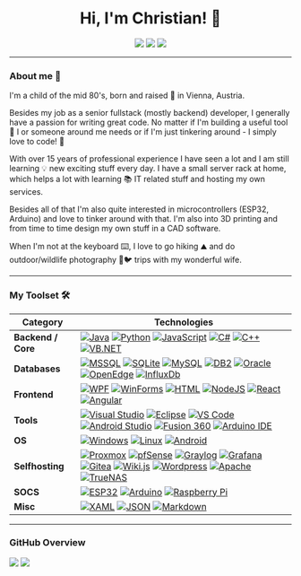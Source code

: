 <h1 align="center">Hi, I'm Christian! 👋</h1>

<!-- Links -->
<p align="center">
  <a href="https://twitter.com/Gishan86"><img src="https://img.shields.io/badge/-@Gishan86-00acee?style=flat&logo=Twitter&logoColor=white" /></a>
  <a href="https://stackoverflow.com/users/19284187/gishan86"><img src="https://img.shields.io/badge/-Gishan86-f48225?style=flat&logo=Stackoverflow&logoColor=white" /></a>
  <a href="https://github.com/Gishan86"><img src="https://img.shields.io/badge/-Gishan86-3a3a3a?style=flat&logo=GitHub&logoColor=white" /></a>
</p>

--------------

<!-- About me -->
<h3>About me 🧔</h3>
<p>
I'm a child of the mid 80's, born and raised 🍼 in Vienna, Austria.

Besides my job as a senior fullstack (mostly backend) developer, I generally have a passion for writing great code.
No matter if I'm building a useful tool 🔨 I or someone around me needs or if I'm just tinkering around - I simply love to code! 💖

With over 15 years of professional experience I have seen a lot and I am still learning 💡 new exciting stuff every day.
I have a small server rack at home, which helps a lot with learning 📚 IT related stuff and hosting my own services.
  
Besides all of that I'm also quite interested in microcontrollers (ESP32, Arduino) and love to tinker around with that.
I'm also into 3D printing and from time to time design my own stuff in a CAD software.

When I'm not at the keyboard ⌨️, I love to go hiking ⛰️ and do outdoor/wildlife photography 📸🐦 trips with my wonderful wife.
</p>

-------------

<!-- My Capabilities -->
<h3>My Toolset 🛠️</h3>
<p>
  
| **Category** | **Technologies** | 
| - | - | 
|  **Backend / Core** | [![Java](https://img.shields.io/static/v1?label=&message=Java&color=5382a1&logo=openjdk&logoColor=FFFFFF)](https://openjdk.java.net) [![Python](https://img.shields.io/static/v1?label=&message=Python&color=1e4260&logo=python&logoColor=FFFFFF)](https://www.python.org) [![JavaScript](https://img.shields.io/static/v1?label=&message=JavaScript&color=f7de1e&logo=javascript&logoColor=FFFFFF)](https://www.w3schools.com/js/) [![C#](https://img.shields.io/static/v1?label=&message=C%23&logo=csharp&logoColor=FFFFFF)](https://docs.microsoft.com/dotnet/csharp) [![C++](https://img.shields.io/static/v1?label=&message=C%2B%2B&logo=cplusplus&logoColor=FFFFFF)](https://www.w3schools.com/CPP) [![VB.NET](https://img.shields.io/static/v1?label=&message=VB.NET&logo=dotnet&logoColor=FFFFFF)](https://docs.microsoft.com/en-us/dotnet/visual-basic/) |
|  **Databases** | [![MSSQL](https://img.shields.io/static/v1?label=&message=MSSQL&color=303030&logo=microsoftsqlserver&logoColor=FFFFFF)](https://www.microsoft.com/sql-server) [![SQLite](https://img.shields.io/static/v1?label=&message=SQLite&color=044a63&logo=sqlite&logoColor=FFFFFF)](https://www.sqlite.org) [![MySQL](https://img.shields.io/static/v1?label=&message=MySQL&color=00728b&logo=mysql&logoColor=FFFFFF)](https://www.mysql.com) [![DB2](https://img.shields.io/static/v1?label=&message=DB2&logo=ibm&logoColor=FFFFFF)](https://www.ibm.com/products/db2-database) [![Oracle](https://img.shields.io/static/v1?label=&message=Oracle&logo=oracle&color=cc5c4b&logoColor=FFFFFF)](https://www.oracle.com) [![OpenEdge](https://img.shields.io/static/v1?label=&message=OpenEdge&color=5ce500&logo=progress&logoColor=FFFFFF)](https://www.progress.com/openedge) [![InfluxDb](https://img.shields.io/static/v1?label=&message=InfluxDb&color=030a29&logo=influxdb&logoColor=FFFFFF)](https://www.influxdata.com) |
|  **Frontend** | [![WPF](https://img.shields.io/static/v1?label=&message=WPF&color=1e9ef4&logo=windows&logoColor=FFFFFF)](https://docs.microsoft.com/en-us/dotnet/desktop/wpf/?view=netframeworkdesktop-4.8) [![WinForms](https://img.shields.io/static/v1?label=&message=WinForms&color=1e9ef4&logo=windows&logoColor=FFFFFF)](https://docs.microsoft.com/en-us/dotnet/desktop/winforms/) [![HTML](https://img.shields.io/static/v1?label=&message=Html&color=67b7d6&logo=html5&logoColor=FFFFFF)](https://www.w3schools.com/html) [![NodeJS](https://img.shields.io/static/v1?label=&message=NodeJS&color=6da55f&logo=nodedotjs&logoColor=FFFFFF)](https://nodejs.org) [![React](https://img.shields.io/static/v1?label=&message=React&color=61dafb&logo=react&logoColor=FFFFFF)](https://reactjs.org) [![Angular](https://img.shields.io/static/v1?label=&message=Angular&color=dd0030&logo=angular&logoColor=FFFFFF)](https://angular.io) |
|  **Tools** | [![Visual Studio](https://img.shields.io/static/v1?label=&message=Visual%20Studio&color=9013FE&logo=visualstudio&logoColor=FFFFFF)](https://visualstudio.com/) [![Eclipse](https://img.shields.io/static/v1?label=&message=Eclipse&color=433481&logo=eclipse&logoColor=FFFFFF)](https://www.eclipse.org) [![VS Code](https://img.shields.io/static/v1?label=&message=VS%20Code&color=9013FE&logo=visualstudiocode&logoColor=FFFFFF)](https://code.visualstudio.com) [![Android Studio](https://img.shields.io/static/v1?label=&message=Android%20Studio&color=3ddc85&logo=androidstudio&logoColor=FFFFFF)](https://developer.android.com/studio) [![Fusion 360](https://img.shields.io/static/v1?label=&message=Fusion%20360&color=d1802f&logo=autodesk&logoColor=FFFFFF)](https://www.autodesk.de/products/fusion-360) [![Arduino IDE](https://img.shields.io/static/v1?label=&message=Arduino%20IDE&color=008284&logo=arduino&logoColor=FFFFFF)](https://www.arduino.cc/en/software) |
|  **OS** | [![Windows](https://img.shields.io/static/v1?label=&message=Windows&color=1e9ef4&logo=windows&logoColor=FFFFFF)](https://www.microsoft.com/windows) [![Linux](https://img.shields.io/static/v1?label=&message=Linux&color=185886&logo=linux&logoColor=FFFFFF)](https://www.linux.org) [![Android](https://img.shields.io/static/v1?label=&message=Android&color=9fbe37&logo=android&logoColor=FFFFFF)](https://www.android.com) |
|  **Selfhosting** | [![Proxmox](https://img.shields.io/static/v1?label=&message=Proxmox&color=e56f00&logo=proxmox&logoColor=FFFFFF)](https://www.proxmox.com) [![pfSense](https://img.shields.io/static/v1?label=&message=pfSense&color=070263&logo=pfsense&logoColor=FFFFFF)](https://www.pfsense.org) [![Graylog](https://img.shields.io/static/v1?label=&message=Graylog&color=a3a2a6&logo=graylog&logoColor=FFFFFF)](https://www.graylog.org) [![Grafana](https://img.shields.io/static/v1?label=&message=Grafana&color=f2771f&logo=grafana&logoColor=FFFFFF)](https://grafana.com) [![Gitea](https://img.shields.io/static/v1?label=&message=Gitea&color=9ebf7c&logo=gitea&logoColor=FFFFFF)](https://gitea.io) [![Wiki.js](https://img.shields.io/static/v1?label=&message=Wiki.js&color=b7e0f7&logo=wikidotjs&logoColor=FFFFFF)](https://js.wiki) [![Wordpress](https://img.shields.io/static/v1?label=&message=Wordpress&color=0074aa&logo=wordpress&logoColor=FFFFFF)](https://wordpress.org) [![Apache](https://img.shields.io/static/v1?label=&message=Apache&color=832777&logo=apache&logoColor=FFFFFF)](https://www.apache.org) [![TrueNAS](https://img.shields.io/static/v1?label=&message=TrueNAS&color=0095d5&logo=truenas&logoColor=FFFFFF)](https://www.truenas.com) |
|  **SOCS** | [![ESP32](https://img.shields.io/static/v1?label=&message=ESP32&color=e7352c&logo=espressif&logoColor=FFFFFF)](https://www.espressif.com/en/products/socs/esp32) [![Arduino](https://img.shields.io/static/v1?label=&message=Arduino&color=008284&logo=arduino&logoColor=FFFFFF)](https://www.arduino.cc) [![Raspberry Pi](https://img.shields.io/static/v1?label=&message=Raspberry%20Pi&color=cd2356&logo=raspberrypi&logoColor=FFFFFF)](https://www.raspberrypi.com) |
|  **Misc** | [![XAML](https://img.shields.io/static/v1?label=&message=XAML&logo=xaml&logoColor=FFFFFF)](https://docs.microsoft.com/dotnet/desktop/wpf/xaml) [![JSON](https://img.shields.io/static/v1?label=&message=JSON&color=424242&logo=json&logoColor=FFFFFF)](https://www.json.org/) [![Markdown](https://img.shields.io/static/v1?label=&message=Markdown&color=000000&logo=markdown&logoColor=FFFFFF)](https://markdownguide.org) |
</p>

--------------

<h3>GitHub Overview</h3>
<p>
  <img src="https://github-readme-stats.vercel.app/api/top-langs?username=Gishan86&theme=dark&hide_border=true&bg_color=#000000"/>
  <img src="https://github-readme-stats.vercel.app/api?username=Gishan86&show_icons=true&theme=dark&hide_border=true&bg_color=#000000"/>
</p>

<!--
Repo Highlights
<img src="https://github-readme-stats.vercel.app/api/pin/?username=zluvsand&repo=github_profile"/>

- 🔭 I’m currently working on 
- 🌱 I’m currently learning a lot of new tech stuff
- 💬 Ask me about ...
- 📫 How to reach me: ...
-->
